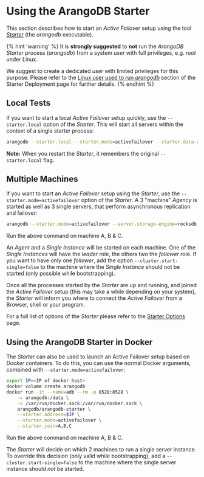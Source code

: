 Using the ArangoDB Starter
==========================

This section describes how to start an _Active Failover_ setup using the tool
[_Starter_](../../Programs/Starter/README.md) (the _arangodb_ executable).

{% hint 'warning' %}
It is **strongly suggested** to **not** run the _ArangoDB Starter_ process
(_arangodb_) from a system _user_ with full privileges, e.g. _root_ under Linux.

We suggest to create a dedicated _user_ with limited privileges for this purpose.
Please refer to the [Linux user used to run _arangodb_](../ArangoDBStarter/README.md#linux-user-used-to-run-arangodb)
section of the Starter Deployment page for further details.
{% endhint %}

Local Tests
-----------

If you want to start a local _Active Failover_ setup quickly, use the `--starter.local`
option of the _Starter_. This will start all servers within the context of a single
starter process:

```bash
arangodb --starter.local --starter.mode=activefailover --starter.data-dir=./localdata
```

**Note:** When you restart the _Starter_, it remembers the original `--starter.local` flag.

Multiple Machines
-----------------

If you want to start an _Active Failover_ setup using the _Starter_, use the `--starter.mode=activefailover`
option of the _Starter_. A 3 "machine" _Agency_ is started as well as 3 single servers,
that perform asynchronous replication and failover:

```bash
arangodb --starter.mode=activefailover --server.storage-engine=rocksdb --starter.data-dir=./data --starter.join A,B,C
```

Run the above command on machine A, B & C.

An _Agent_ and a _Single Instance_ will be started on each machine. One of the _Single Instances_ will 
have the _leader_ role, the others two the _follower_ role. If you want to have only one _follower_,
add the option `--cluster.start-single=false` to the machine where the _Single Instance_ should not be
started (only possible while bootstrapping).

Once all the processes started by the _Starter_ are up and running, and joined the
_Active Failover_ setup (this may take a while depending on your system), the _Starter_ will inform
you where to connect the _Active Failover_ from a Browser, shell or your program.

For a full list of options of the _Starter_ please refer to the
[Starter Options](../../Programs/Starter/Options.md) page.

Using the ArangoDB Starter in Docker
------------------------------------

The _Starter_ can also be used to launch an Active Failover setup based on _Docker_
containers. To do this, you can use the normal Docker arguments, combined with
`--starter.mode=activefailover`:

```bash
export IP=<IP of docker host>
docker volume create arangodb
docker run -it --name=adb --rm -p 8528:8528 \
    -v arangodb:/data \
    -v /var/run/docker.sock:/var/run/docker.sock \
    arangodb/arangodb-starter \
    --starter.address=$IP \
    --starter.mode=activefailover \
    --starter.join=A,B,C
```

Run the above command on machine A, B & C.

The _Starter_ will decide on which 2 machines to run a single server instance.
To override this decision (only valid while bootstrapping), add a
`--cluster.start-single=false` to the machine where the single server
instance should _not_ be started.
